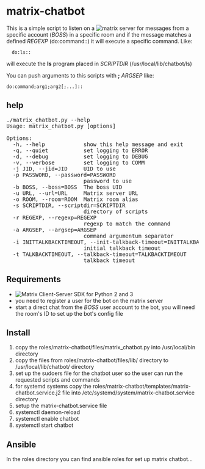 # matrix-chatbot

This is a simple script to listen on a ![matrix server](http://matrix.org/) for messages from a specific account (*BOSS*) in a specific room and if the message matches a defined *REGEXP* (do:command::) it will execute a specific command.
Like:
```
  do:ls::
```
will execute the **ls** program placed in *SCRIPTDIR* (/usr/local/lib/chatbot/ls)

You can push arguments to this scripts with **;** *ARGSEP* like: 
```
do:command;arg1;arg2[;...]::
```
## help
<pre>
./matrix_chatbot.py --help
Usage: matrix_chatbot.py [options]

Options:
  -h, --help            show this help message and exit
  -q, --quiet           set logging to ERROR
  -d, --debug           set logging to DEBUG
  -v, --verbose         set logging to COMM
  -j JID, --jid=JID     UID to use
  -p PASSWORD, --password=PASSWORD
                        password to use
  -b BOSS, --boss=BOSS  The boss UID
  -u URL, --url=URL     Matrix server URL
  -o ROOM, --room=ROOM  Matrix room alias
  -s SCRIPTDIR, --scriptdir=SCRIPTDIR
                        directory of scripts
  -r REGEXP, --regexp=REGEXP
                        regexp to match the command
  -a ARGSEP, --argsep=ARGSEP
                        command argumentum separator
  -i INITTALKBACKTIMEOUT, --init-talkback-timeout=INITTALKBACKTIMEOUT
                        initial talkback timeout
  -t TALKBACKTIMEOUT, --talkback-timeout=TALKBACKTIMEOUT
                        talkback timeout
</pre>

## Requirements

- ![Matrix Client-Server SDK for Python 2 and 3](https://github.com/matrix-org/matrix-python-sdk/)
- you need to register a user for the bot on the matrix server
- start a direct chat from the *BOSS* user account to the bot, you will need the room's ID to set up the bot's config file

## Install

1. copy the roles/matrix-chatbot/files/matrix_chatbot.py into /usr/local/bin directory
1. copy the files from roles/matrix-chatbot/files/lib/ directory to /usr/local/lib/chatbot/ directory
1. set up the sudoers file for the chatbot user so the user can run the requested scripts and commands
1. for systemd systems copy the roles/matrix-chatbot/templates/matrix-chatbot.service.j2 file into /etc/systemd/system/matrix-chatbot.service directory
1. setup the matrix-chatbot.service file
1. systemctl daemon-reload
1. systemctl enable chatbot
1. systemctl start chatbot

## Ansible

In the roles directory you can find ansible roles for set up matrix chatbot...

